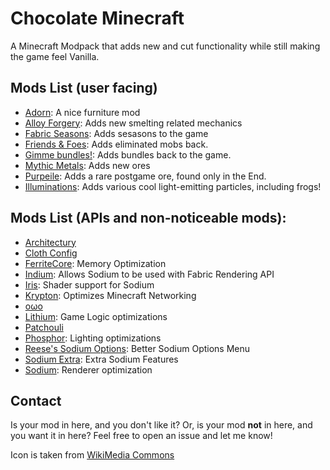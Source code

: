 # Chocolate Minecraft
A Minecraft Modpack that adds new and cut functionality while still making the game feel Vanilla.
## Mods List (user facing)
- [Adorn](https://modrinth.com/mod/adorn): A nice furniture mod
- [Alloy Forgery](https://modrinth.com/mod/alloy-forgery): Adds new smelting related mechanics
- [Fabric Seasons](https://modrinth.com/mod/fabric-seasons): Adds sesasons to the game
- [Friends & Foes](https://modrinth.com/mod/friends-and-foes): Adds eliminated mobs back.
- [Gimme bundles!](https://modrinth.com/mod/gimme-bundles): Adds bundles back to the game.
- [Mythic Metals](https://modrinth.com/mod/mythicmetals): Adds new ores
- [Purpeile](https://modrinth.com/mod/purpeille): Adds a rare postgame ore, found only in the End.
- [Illuminations](https://www.curseforge.com/minecraft/mc-mods/illuminations): Adds various cool light-emitting particles, including frogs!
## Mods List (APIs and non-noticeable mods):
- [Architectury](https://modrinth.com/mod/architectury-api)
- [Cloth Config](https://modrinth.com/mod/cloth-config)
- [FerriteCore](https://modrinth.com/mod/ferrite-core): Memory Optimization
- [Indium](https://modrinth.com/mod/indium): Allows Sodium to be used with Fabric Rendering API
- [Iris](https://modrinth.com/mod/iris): Shader support for Sodium
- [Krypton](https://modrinth.com/mod/krypton): Optimizes Minecraft Networking
- [oωo](https://modrinth.com/mod/owo-lib)
- [Lithium](https://modrinth.com/mod/lithium): Game Logic optimizations
- [Patchouli](https://modrinth.com/mod/patchouli)
- [Phosphor](https://modrinth.com/mod/phosphor): Lighting optimizations
- [Reese's Sodium Options](https://modrinth.com/mod/reeses-sodium-options): Better Sodium Options Menu
- [Sodium Extra](https://modrinth.com/mod/sodium-extra): Extra Sodium Features
- [Sodium](https://modrinth.com/mod/sodium): Renderer optimization
## Contact
Is your mod in here, and you don't like it? Or, is your mod **not** in here, and you want it in here? Feel free to open an issue and let me know!

Icon is taken from [WikiMedia Commons](https://commons.wikimedia.org/wiki/File:Chocolate02.jpg)
